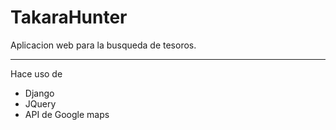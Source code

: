 # TakaraHunter

Aplicacion web para la busqueda de tesoros.

---

Hace uso de

* Django
* JQuery
* API de Google maps


